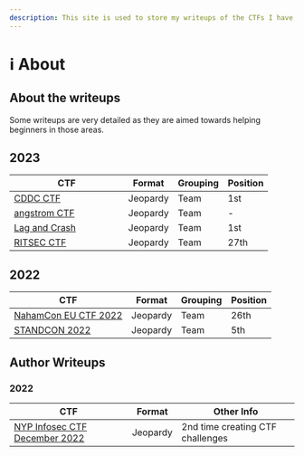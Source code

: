 ```yaml
---
description: This site is used to store my writeups of the CTFs I have participated in.
---
```


# ℹ️ About

## About the writeups

Some writeups are very detailed as they are aimed towards helping beginners in those areas.

## 2023

<table><thead><tr><th width="186">CTF</th><th>Format</th><th>Grouping</th><th>Position</th></tr></thead><tbody><tr><td><a href="2023/brainhacks-cddc-finals-2023/">CDDC CTF</a></td><td>Jeopardy</td><td>Team</td><td>1st</td></tr><tr><td><a href="2023/angstrom-ctf/">angstrom CTF</a></td><td>Jeopardy</td><td>Team</td><td>-</td></tr><tr><td><a href="2023/lag-and-crash-2023/">Lag and Crash</a></td><td>Jeopardy</td><td>Team</td><td>1st</td></tr><tr><td><a href="2023/ritsec-ctf/pwn/user-application-firewall.md">RITSEC CTF</a></td><td>Jeopardy</td><td>Team</td><td>27th</td></tr></tbody></table>

## 2022

| CTF                                                | Format   | Grouping | Position |
| -------------------------------------------------- | -------- | -------- | -------- |
| [NahamCon EU CTF 2022](2022/nahamcon-eu-ctf-2022/) | Jeopardy | Team     | 26th     |
| [STANDCON 2022](2022/standcon-2022/)               | Jeopardy | Team     | 5th      |

##

## Author Writeups

### 2022

| CTF                                                                      | Format   | Other Info                       |
| ------------------------------------------------------------------------ | -------- | -------------------------------- |
| [NYP Infosec CTF December 2022](authored/nyp-infosec-ctf-december-2022/) | Jeopardy | 2nd time creating CTF challenges |

